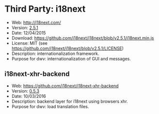 Third Party: i18next
====================

* Web: http://i18next.com/
* Version: [2.5.1](https://github.com/i18next/i18next/releases/tag/v2.5.1)
* Date: 12/04/2015
* Download: https://github.com/i18next/i18next/blob/v2.5.1/i18next.min.js
* License: MIT (see https://github.com/i18next/i18next/blob/v2.5.1/LICENSE)
* Description: internationalization framework.
* Purpose for dwv: internationalization of GUI and messages.

i18next-xhr-backend
-------------------
* Web: https://github.com/i18next/i18next-xhr-backend
* Version: [0.5.3](https://github.com/i18next/i18next-xhr-backend/releases/tag/v0.5.3)
* Date: 10/03/2016
* Description: backend layer for i18next using browsers xhr.
* Purpose for dwv: load translation files.
